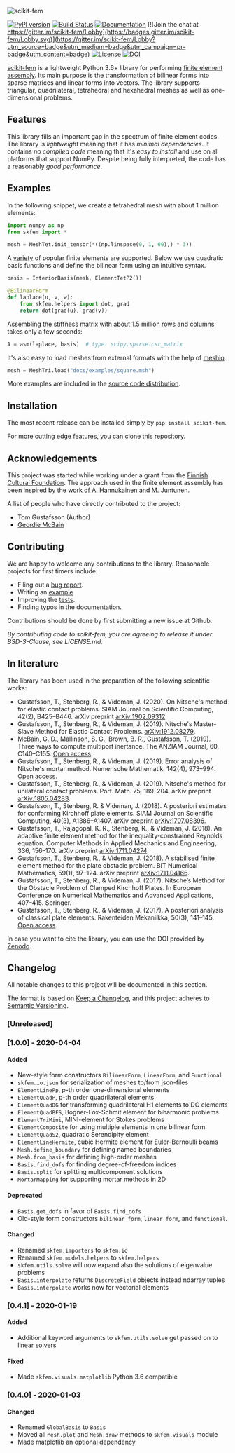 ![scikit-fem](https://github.com/kinnala/scikit-fem/blob/master/logo.png?raw=true)

[![PyPI version](https://badge.fury.io/py/scikit-fem.svg)](https://badge.fury.io/py/scikit-fem)
[![Build Status](https://travis-ci.com/kinnala/scikit-fem.svg?branch=master)](https://travis-ci.com/kinnala/scikit-fem)
[![Documentation](https://img.shields.io/badge/docs-latest-brightgreen.svg)](https://kinnala.github.io/scikit-fem-docs)
[![Join the chat at https://gitter.im/scikit-fem/Lobby](https://badges.gitter.im/scikit-fem/Lobby.svg)](https://gitter.im/scikit-fem/Lobby?utm_source=badge&utm_medium=badge&utm_campaign=pr-badge&utm_content=badge)
[![License](https://img.shields.io/badge/license-BSD%203--Clause-blue.svg)](https://opensource.org/licenses/BSD-3-Clause)
[![DOI](https://zenodo.org/badge/115345426.svg)](https://zenodo.org/badge/latestdoi/115345426)


[scikit-fem](https://github.com/kinnala/scikit-fem) is a lightweight Python 3.6+
library for performing
[finite element assembly](https://en.wikipedia.org/wiki/Finite_element_method). Its main purpose
is the transformation of bilinear forms into sparse matrices and linear forms
into vectors.  The library supports triangular, quadrilateral, tetrahedral and
hexahedral meshes as well as one-dimensional problems.

## Features

This library fills an important gap in the spectrum of finite element codes.
The library is *lightweight* meaning that it has *minimal dependencies*.
It contains *no compiled code* meaning that it's *easy to install* and
use on all platforms that support NumPy.  Despite being fully interpreted, the
code has a reasonably *good performance*.

## Examples

In the following snippet, we create a tetrahedral mesh with about 1 million
elements:

```python
import numpy as np
from skfem import *

mesh = MeshTet.init_tensor(*((np.linspace(0, 1, 60),) * 3))
```

A [variety](https://github.com/kinnala/scikit-fem/tree/master/skfem/element) of
popular finite elements are supported.  Below we use quadratic basis functions
and define the bilinear form using an intuitive syntax.

```python
basis = InteriorBasis(mesh, ElementTetP2())

@BilinearForm
def laplace(u, v, w):
    from skfem.helpers import dot, grad
    return dot(grad(u), grad(v))
```

Assembling the stiffness matrix with about 1.5 million rows and columns takes
only a few seconds:


```python
A = asm(laplace, basis)  # type: scipy.sparse.csr_matrix
```

It's also easy to load meshes from external formats with the help of
[meshio](https://github.com/nschloe/meshio).

```python
mesh = MeshTri.load("docs/examples/square.msh")
```

More examples are included in the
[source code distribution](https://github.com/kinnala/scikit-fem/tree/master/docs/examples).

## Installation

The most recent release can be installed simply by `pip install scikit-fem`.

For more cutting edge features, you can clone this repository.

## Acknowledgements

This project was started while working under a grant from the [Finnish Cultural Foundation](https://skr.fi/). The approach used in the finite element assembly has been inspired by the [work of A. Hannukainen and M. Juntunen](https://au.mathworks.com/matlabcentral/fileexchange/36108-hjfem_lite).

A list of people who have directly contributed to the project:

- Tom Gustafsson (Author)
- [Geordie McBain](https://github.com/gdmcbain)

## Contributing

We are happy to welcome any contributions to the library.  Reasonable projects
for first timers include:

- Filing out a [bug report](https://github.com/kinnala/scikit-fem/issues).
- Writing an [example](https://github.com/kinnala/scikit-fem/tree/master/docs/examples)
- Improving the [tests](https://github.com/kinnala/scikit-fem/tree/master/tests).
- Finding typos in the documentation.

Contributions should be done by first submitting a new issue at Github.

*By contributing code to scikit-fem, you are agreeing to release it under BSD-3-Clause, see LICENSE.md.*

## In literature

The library has been used in the preparation of the following scientific works:

- Gustafsson, T., Stenberg, R., & Videman, J. (2020). On Nitsche's method for elastic contact problems. SIAM Journal on Scientific Computing, 42(2), B425–B446. arXiv preprint [arXiv:1902.09312](https://arxiv.org/abs/1902.09312).
- Gustafsson, T., Stenberg, R., & Videman, J. (2019). Nitsche's Master-Slave Method for Elastic Contact Problems. [arXiv:1912.08279](https://arxiv.org/abs/1912.08279).
- McBain, G. D., Mallinson, S. G., Brown, B. R., Gustafsson, T. (2019). Three ways to compute multiport inertance. The ANZIAM Journal, 60, C140–C155.  [Open access](https://doi.org/10.21914/anziamj.v60i0.14058).
- Gustafsson, T., Stenberg, R., & Videman, J. (2019). Error analysis of Nitsche's mortar method. Numerische Mathematik, 142(4), 973–994. [Open access](https://link.springer.com/article/10.1007/s00211-019-01039-5).
- Gustafsson, T., Stenberg, R., & Videman, J. (2019). Nitsche's method for unilateral contact problems. Port. Math. 75, 189–204. arXiv preprint [arXiv:1805.04283](https://arxiv.org/abs/1805.04283).
- Gustafsson, T., Stenberg, R. & Videman, J. (2018). A posteriori estimates for conforming Kirchhoff plate elements. SIAM Journal on Scientific Computing, 40(3), A1386–A1407. arXiv preprint [arXiv:1707.08396](https://arxiv.org/abs/1707.08396).
- Gustafsson, T., Rajagopal, K. R., Stenberg, R., & Videman, J. (2018). An adaptive finite element method for the inequality-constrained Reynolds equation. Computer Methods in Applied Mechanics and Engineering, 336, 156–170. arXiv preprint [arXiv:1711.04274](https://arxiv.org/abs/1711.04274).
- Gustafsson, T., Stenberg, R., & Videman, J. (2018). A stabilised finite element method for the plate obstacle problem. BIT Numerical Mathematics, 59(1), 97–124. arXiv preprint [arXiv:1711.04166](https://arxiv.org/abs/1711.04166).
- Gustafsson, T., Stenberg, R., & Videman, J. (2017). Nitsche’s Method for the Obstacle Problem of Clamped Kirchhoff Plates. In European Conference on Numerical Mathematics and Advanced Applications, 407–415. Springer.
- Gustafsson, T., Stenberg, R., & Videman, J. (2017). A posteriori analysis of classical plate elements. Rakenteiden Mekaniikka, 50(3), 141–145. [Open access](https://rakenteidenmekaniikka.journal.fi/article/view/65004/26450).

In case you want to cite the library, you can use the DOI provided by [Zenodo](https://zenodo.org/badge/latestdoi/115345426).

## Changelog

All notable changes to this project will be documented in this section.

The format is based on [Keep a Changelog](https://keepachangelog.com/en/1.0.0/),
and this project adheres to [Semantic Versioning](https://semver.org/spec/v2.0.0.html).

### [Unreleased]

### [1.0.0] - 2020-04-04

#### Added
- New-style form constructors `BilinearForm`, `LinearForm`, and `Functional`
- `skfem.io.json` for serialization of meshes to/from json-files
- `ElementLinePp`, p-th order one-dimensional elements
- `ElementQuadP`, p-th order quadrilateral elements
- `ElementQuadDG` for transforming quadrilateral H1 elements to DG elements
- `ElementQuadBFS`, Bogner-Fox-Schmit element for biharmonic problems
- `ElementTriMini`, MINI-element for Stokes problems
- `ElementComposite` for using multiple elements in one bilinear form
- `ElementQuadS2`, quadratic Serendipity element
- `ElementLineHermite`, cubic Hermite element for Euler-Bernoulli beams
- `Mesh.define_boundary` for defining named boundaries
- `Mesh.from_basis` for defining high-order meshes
- `Basis.find_dofs` for finding degree-of-freedom indices
- `Basis.split` for splitting multicomponent solutions
- `MortarMapping` for supporting mortar methods in 2D

#### Deprecated
- `Basis.get_dofs` in favor of `Basis.find_dofs`
- Old-style form constructors `bilinear_form`, `linear_form`, and `functional`.

#### Changed
- Renamed `skfem.importers` to `skfem.io`
- Renamed `skfem.models.helpers` to `skfem.helpers`
- `skfem.utils.solve` will now expand also the solutions of eigenvalue problems
- `Basis.interpolate` returns `DiscreteField` objects instead ndarray tuples
- `Basis.interpolate` works now for vectorial elements

### [0.4.1] - 2020-01-19

#### Added
- Additional keyword arguments to `skfem.utils.solve` get passed on to linear solvers

#### Fixed
- Made `skfem.visuals.matplotlib` Python 3.6 compatible

### [0.4.0] - 2020-01-03

#### Changed
- Renamed `GlobalBasis` to `Basis`
- Moved all `Mesh.plot` and `Mesh.draw` methods to `skfem.visuals` module
- Made matplotlib an optional dependency
